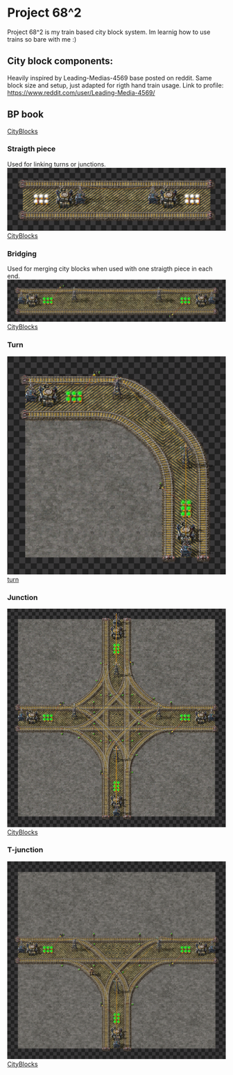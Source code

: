 # Project 68^2
Project 68^2 is my train based city block system. Im learnig how to use trains so bare with me :)

## City block components:
Heavily inspired by Leading-Medias-4569 base posted on reddit. Same block size and setup, just adapted for rigth hand train usage.
Link to profile: https://www.reddit.com/user/Leading-Media-4569/

## BP book
[CityBlocks](CityBlocks)

### Straigth piece 
Used for linking turns or junctions.
![Project Screenshot](CityBlocks/straigth.png)
[CityBlocks](straigth)

### Bridging
Used for merging city blocks when used with one straigth piece in each end.
![Project Screenshot](CityBlocks/bridge.png)
[CityBlocks](bridge)

### Turn
 ![Project Screenshot](CityBlocks/turn.png)
 [turn](CityBlocks/turn)

### Junction
![Project Screenshot](CityBlocks/junction.png)
[CityBlocks](junction)

### T-junction
![Project Screenshot](CityBlocks/t-junction.png)
[CityBlocks](t-junction)

